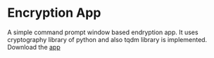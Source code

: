 # Encryption App
A simple command prompt window based endryption app. It uses cryptography library of python and also tqdm library is implemented.
Download the [app](https://github.com/Cdt-Raghib/Encryption_app/blob/main/FDestroyer.exe)
